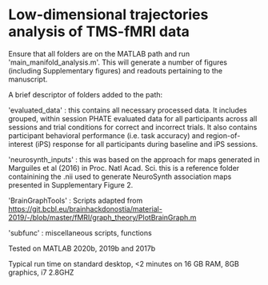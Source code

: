 # Low-dimensional trajectories analysis of TMS-fMRI data

Ensure that all folders are on the MATLAB path and run 'main_manifold_analysis.m'. This will generate a number of figures (including Supplementary figures) and readouts pertaining to the manuscript.

A brief descriptor of folders added to the path:

'evaluated_data' : this contains all necessary processed data. It includes grouped, within session PHATE evaluated data for all participants across all sessions and trial conditions for correct and incorrect trials. It also contains participant behavioral performance (i.e. task accuracy) and region-of-interest (iPS) response for all participants during baseline and iPS sessions.

'neurosynth_inputs' : this was based on the approach for maps generated in Marguiles et al (2016) in Proc. Natl Acad. Sci. this is a reference folder containining the .nii used to generate NeuroSynth association maps presented in Supplementary Figure 2.

'BrainGraphTools' : Scripts adapted from https://git.bcbl.eu/brainhackdonostia/material-2019/-/blob/master/fMRI/graph_theory/PlotBrainGraph.m 

'subfunc' : miscellaneous scripts, functions

Tested on MATLAB 2020b, 2019b and 2017b

Typical run time on standard desktop, <2 minutes on 16 GB RAM, 8GB graphics, i7 2.8GHZ
